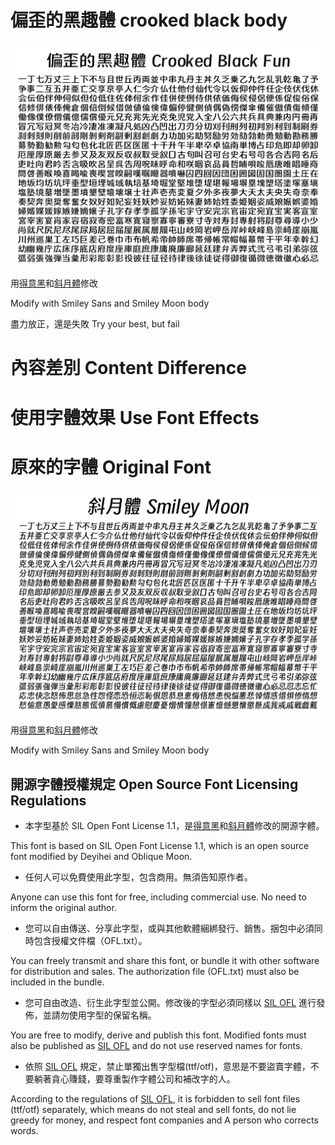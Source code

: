 # 偏歪的黑趣體 crooked black body
![](https://raw.githubusercontent.com/FWHP-Enfun/Crooked-Black-Fun/main/Picture/1.png)

用[得意黑](https://github.com/atelier-anchor/smiley-sans)和[斜月體](https://github.com/onichan0923/smiley-moon)修改

Modify with Smiley Sans and Smiley Moon body

盡力放正，還是失敗
Try your best, but fail

# 內容差別 Content Difference

# 使用字體效果 Use Font Effects

# 原來的字體 Original Font

![](https://raw.githubusercontent.com/FWHP-Enfun/Crooked-Black-Fun/main/Picture/2.png)

用[得意黑](https://github.com/atelier-anchor/smiley-sans)和[斜月體](https://github.com/onichan0923/smiley-moon)修改

Modify with Smiley Sans and Smiley Moon body

## 開源字體授權規定 Open Source Font Licensing Regulations

* 本字型基於 SIL Open Font License 1.1，是[得意黑](https://github.com/atelier-anchor/smiley-sans)和[斜月體](https://github.com/onichan0923/smiley-moon)修改的開源字體。

This font is based on SIL Open Font License 1.1, which is an open source font modified by Deyihei and Oblique Moon.

* 任何人可以免費使用此字型，包含商用。無須告知原作者。

Anyone can use this font for free, including commercial use. No need to inform the original author.

* 您可以自由傳送、分享此字型，或與其他軟體綑綁發行、銷售。捆包中必須同時包含授權文件檔（OFL.txt）。

You can freely transmit and share this font, or bundle it with other software for distribution and sales. The authorization file (OFL.txt) must also be included in the bundle.

* 您可自由改造、衍生此字型並公開。修改後的字型必須同樣以 [SIL OFL](https://scripts.sil.org/OFL) 進行發佈，並請勿使用字型的保留名稱。

You are free to modify, derive and publish this font. Modified fonts must also be published as [SIL OFL](https://scripts.sil.org/OFL) and do not use reserved names for fonts.

* 依照 [SIL OFL](https://scripts.sil.org/OFL) 規定，禁止單獨出售字型檔(ttf/otf)，意思是不要盜賣字體，不要躺著貪心賺錢，要尊重製作字體公司和補改字的人。

According to the regulations of [SIL OFL](https://scripts.sil.org/OFL), it is forbidden to sell font files (ttf/otf) separately, which means do not steal and sell fonts, do not lie greedy for money, and respect font companies and A person who corrects words.
